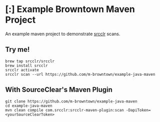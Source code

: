 # [:] Example Browntown Maven Project

An example maven project to demonstrate [srcclr](https://www.srcclr.com) scans.

## Try me!

```
brew tap srcclr/srcclr
brew install srcclr
srcclr activate
srcclr scan --url https://github.com/m-browntown/example-java-maven
```

## With SourceClear's Maven Plugin
```
git clone https://github.com/m-browntown/example-java-maven
cd example-java-maven
mvn clean compile com.srcclr:srcclr-maven-plugin:scan -DapiToken=<yourSourceClearToken>
```
